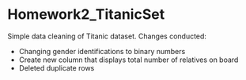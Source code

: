 # Homework2_TitanicSet

Simple data cleaning of Titanic dataset. Changes conducted:

- Changing gender identifications to binary numbers
- Create new column that displays total number of relatives on board
- Deleted duplicate rows
